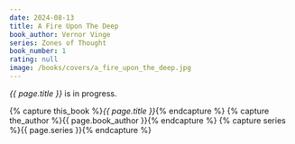 ```yaml
---
date: 2024-08-13
title: A Fire Upon The Deep
book_author: Vernor Vinge
series: Zones of Thought
book_number: 1
rating: null
image: /books/covers/a_fire_upon_the_deep.jpg
---
```


<cite class="book-title">{{ page.title }}</cite> is in progress.

{% capture this_book %}<cite class="book-title">{{ page.title }}</cite>{% endcapture %}
{% capture the_author %}<span class="author-name">{{ page.book_author }}</span>{% endcapture %}
{% capture series %}<span class="book-series">{{ page.series }}</span>{% endcapture %}
